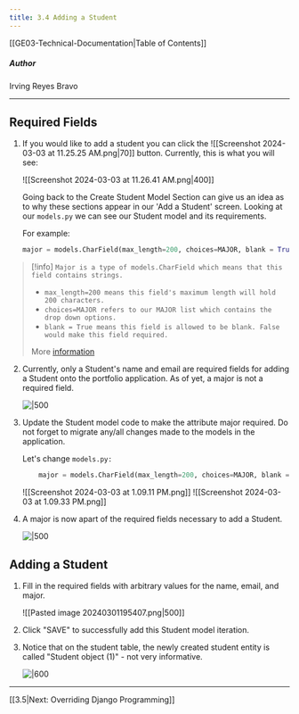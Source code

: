 ```yaml
---
title: 3.4 Adding a Student
---
```

[[GE03-Technical-Documentation|Table of Contents]]
##### Author
Irving Reyes Bravo

***
## Required Fields

1. If you would like to add a student you can click the ![[Screenshot 2024-03-03 at 11.25.25 AM.png|70]] button.
	Currently, this is what you will see:
	
	![[Screenshot 2024-03-03 at 11.26.41 AM.png|400]]
	
	Going back to the Create Student Model Section can give us an idea as to why these sections appear in our 'Add a Student' screen. Looking at our `models.py` we can see our Student model and its requirements. 

	For example:	
	``` python 
	major = models.CharField(max_length=200, choices=MAJOR, blank = True)
	```

>[!info]
> `Major is a type of models.CharField which means that this field contains strings.`
> - `max_length=200 means this field's maximum length will hold 200 characters.`
> - `choices=MAJOR refers to our MAJOR list which contains the drop down options.`
> - `blank = True means this field is allowed to be blank. False would make this field required.`
> 
> More  [information]([https://developer.mozilla.org/en-US/docs/Learn/Server-side/Django/Models)
> 

2. Currently, only a Student's name and email are required fields for adding a Student onto the portfolio application. As of yet, a major is not a required field.

	![|500](https://lh7-us.googleusercontent.com/ebwl7nMo2q-KB3kFMOarfsTdRUrSKH7TP3UcobDV8RGo-BuCcTkkTnsGN381deENk2yDvU8DVTvnAHWIEDDLGXxuW_jZBAYUuBej0YeTnKiL8wZzP7H_cz6mI60i7jLNDo3_QQwCtw8O)

3. Update the Student model code to make the attribute major required. Do not forget to migrate any/all changes made to the models in the application.
	
	Let's change `models.py:`
	``` python 
		major = models.CharField(max_length=200, choices=MAJOR, blank = False)
	```

	![[Screenshot 2024-03-03 at 1.09.11 PM.png]]
	![[Screenshot 2024-03-03 at 1.09.33 PM.png]]

4. A major is now apart of the required fields necessary to add a Student.

	 ![|500](https://lh7-us.googleusercontent.com/JTmdwPHp_irovnwYAUGpmxpGCkBB-QHIKDqyhnRJzl_RWzNGo6X1P6DMdGAIThUsZOGPHs_AN70EK-fj8alQFyzq9H3pe82kbEdC8Cn1nRHNToKUncvWG-qgGF6deS02kU6vr8fNEWKb)

## Adding a Student

1. Fill in the required fields with arbitrary values for the name, email, and major.

	![[Pasted image 20240301195407.png|500]]

2. Click "SAVE"  to successfully add this Student model iteration.
3. Notice that on the student table, the newly created student entity is called "Student object (1)" - not very informative.

	![|600](https://lh7-us.googleusercontent.com/eovivP2YJDslzaysh8Vs6-VZpcmj7i3VTkAHhvd9mAJ8CE7pxS6GM4lGRPEBc51pV4vEKfGGDk04Co5C2fbz3PjfgKX5ffztGtm2jTE-KC_7FDL7IGJDtSsuljr_tRpx2NXGChFoxD8F)


***

[[3.5|Next: Overriding Django Programming]]
